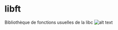 # libft
Bibliothèque de fonctions usuelles de la libc ![alt text][logo]

[logo]: http://www.cfa-stephenson.fr/sites/default/files/images/%C3%A9cole%2042%20logo.png "Logo42"
